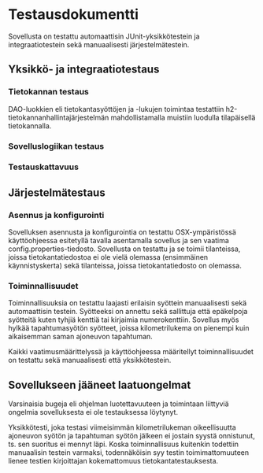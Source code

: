 # Testausdokumentti
Sovellusta on testattu automaattisin JUnit-yksikkötestein ja integraatiotestein sekä manuaalisesti järjestelmätestein.

## Yksikkö- ja integraatiotestaus

### Tietokannan testaus
DAO-luokkien eli tietokantasyöttöjen ja -lukujen toimintaa testattiin h2-tietokannanhallintajärjestelmän mahdollistamalla muistiin luodulla tilapäisellä tietokannalla.

### Sovelluslogiikan testaus


### Testauskattavuus

## Järjestelmätestaus


### Asennus ja konfigurointi
Sovelluksen asennusta ja konfigurointia on testattu OSX-ympäristössä käyttöohjeessa esitetyllä tavalla asentamalla sovellus ja sen vaatima config.properties-tiedosto. Sovellusta on testattu ja se toimii tilanteissa, joissa tietokantatiedostoa ei ole vielä olemassa (ensimmäinen käynnistyskerta) sekä tilanteissa, joissa tietokantatiedosto on olemassa.

### Toiminnallisuudet
Toiminnallisuuksia on testattu laajasti erilaisin syöttein manuaalisesti sekä automaattisin testein. Syötteeksi on annettu sekä sallittuja että epäkelpoja syötteitä kuten tyhjiä kenttiä tai kirjaimia numerokenttiin. Sovellus myös hylkää tapahtumasyötön syötteet, joissa kilometrilukema on pienempi kuin aikaisemman saman ajoneuvon tapahtuman.

Kaikki vaatimusmäärittelyssä ja käyttöohjeessa määritellyt toiminnallisuudet on testattu sekä manuaalisesti että yksikkötestein.

## Sovellukseen jääneet laatuongelmat

Varsinaisia bugeja eli ohjelman luotettavuuteen ja toimintaan liittyviä ongelmia sovelluksesta ei ole testauksessa löytynyt.

Yksikkötesti, joka testasi viimeisimmän kilometrilukeman oikeellisuutta ajoneuvon syötön ja tapahtuman syötön jälkeen ei jostain syystä onnistunut, ts. sen suoritus ei mennyt läpi. Koska toiminnallisuus kuitenkin todettiin manuaalisin testein varmaksi, todennäköisin syy testin toimimattomuuteen lienee testien kirjoittajan kokemattomuus tietokantatestauksesta.


